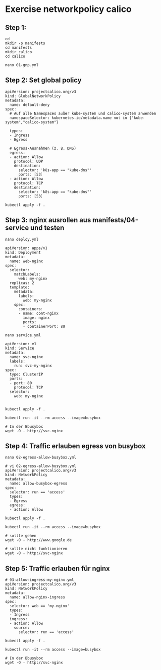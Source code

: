 # Exercise networkpolicy calico

## Step 1:

```
cd
mkdir -p manifests
cd manifests
mkdir calico
cd calico
```

```
nano 01-gnp.yml
```

## Step 2: Set global policy

```
apiVersion: projectcalico.org/v3
kind: GlobalNetworkPolicy
metadata:
  name: default-deny
spec:
  # Auf alle Namespaces außer kube-system und calico-system anwenden
  namespaceSelector: kubernetes.io/metadata.name not in {"kube-system","calico-system"}

  types:
  - Ingress
  - Egress

  # Egress-Ausnahmen (z. B. DNS)
  egress:
  - action: Allow
    protocol: UDP
    destination:
      selector: 'k8s-app == "kube-dns"'
      ports: [53]
  - action: Allow
    protocol: TCP
    destination:
      selector: 'k8s-app == "kube-dns"'
      ports: [53]
```

```
kubectl apply -f .
```

## Step 3: nginx ausrollen aus manifests/04-service und testen

```
nano deploy.yml 
```

```
apiVersion: apps/v1
kind: Deployment
metadata:
  name: web-nginx
spec:
  selector:
    matchLabels:
      web: my-nginx
  replicas: 2
  template:
    metadata:
      labels:
        web: my-nginx
    spec:
      containers:
      - name: cont-nginx
        image: nginx
        ports:
        - containerPort: 80
```

```
nano service.yml
```


```
apiVersion: v1
kind: Service
metadata:
  name: svc-nginx
  labels:
    run: svc-my-nginx
spec:
  type: ClusterIP
  ports:
  - port: 80
    protocol: TCP
  selector:
    web: my-nginx      
        
```        

```
kubectl apply -f . 
```

```
kubectl run -it --rm access --image=busybox 
```

```
# In der Bbusybox 
wget -O - http://svc-nginx 
```

## Step 4: Traffic erlauben egress von busybox 

```
nano 02-egress-allow-busybox.yml  
```

```
# vi 02-egress-allow-busybox.yml
apiVersion: projectcalico.org/v3
kind: NetworkPolicy
metadata:
  name: allow-busybox-egress
spec:
  selector: run == 'access'
  types:
  - Egress
  egress:
  - action: Allow
```

```
kubectl apply -f . 
```

```
kubectl run -it --rm access --image=busybox
```

```
# sollte gehen 
wget -O - http://www.google.de

# sollte nicht funktionieren
wget -O - http://svc-nginx
```

## Step 5: Traffic erlauben für nginx 

```
# 03-allow-ingress-my-nginx.yml 
apiVersion: projectcalico.org/v3
kind: NetworkPolicy
metadata:
  name: allow-nginx-ingress
spec:
  selector: web == 'my-nginx'
  types:
  - Ingress
  ingress:
  - action: Allow
    source:
      selector: run == 'access'
```

```
kubectl apply -f .
```

```
kubectl run -it --rm access --image=busybox 
```

```
# In der Bbusybox 
wget -O - http://svc-nginx 
```
